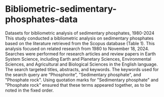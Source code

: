 # Bibliometric-sedimentary-phosphates-data
Datasets for bibliometric analysis of sedimentary phosphates, 1980-2024
This study conducted a bibliometric analysis on sedimentary phosphates based on the literature retrieved from the Scopus database (Table 1). This analysis focused on related research from 1980 to November 18, 2024. Searches were performed for research articles and review papers in Earth System Science, including Earth and Planetary Sciences, Environmental Sciences, and Agricultural and Biological Sciences in the English language. The search targeted titles, abstracts, and keywords. The keywords used for the search query are “Phosphorite”, "Sedimentary phosphate", and "Phosphate rock". Using quotation marks for "Sedimentary phosphate" and "Phosphate rock" ensured that these terms appeared together, as to be noted in the fixed order.
